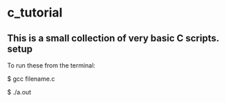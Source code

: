 c_tutorial
==========

This is a small collection of very basic C scripts. 
setup
-----

To run these from the terminal:

$ gcc filename.c

$ ./a.out
